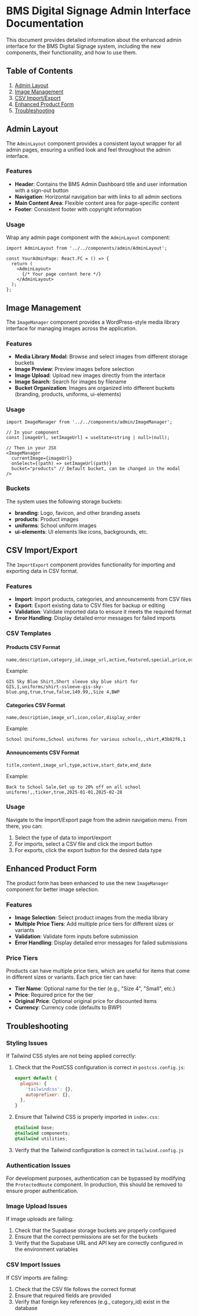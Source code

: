 # BMS Digital Signage Admin Interface Documentation

This document provides detailed information about the enhanced admin interface for the BMS Digital Signage system, including the new components, their functionality, and how to use them.

## Table of Contents

1. [Admin Layout](#admin-layout)
2. [Image Management](#image-management)
3. [CSV Import/Export](#csv-import-export)
4. [Enhanced Product Form](#enhanced-product-form)
5. [Troubleshooting](#troubleshooting)

## Admin Layout

The `AdminLayout` component provides a consistent layout wrapper for all admin pages, ensuring a unified look and feel throughout the admin interface.

### Features

- **Header**: Contains the BMS Admin Dashboard title and user information with a sign-out button
- **Navigation**: Horizontal navigation bar with links to all admin sections
- **Main Content Area**: Flexible content area for page-specific content
- **Footer**: Consistent footer with copyright information

### Usage

Wrap any admin page component with the `AdminLayout` component:

```tsx
import AdminLayout from '../../components/admin/AdminLayout';

const YourAdminPage: React.FC = () => {
  return (
    <AdminLayout>
      {/* Your page content here */}
    </AdminLayout>
  );
};
```

## Image Management

The `ImageManager` component provides a WordPress-style media library interface for managing images across the application.

### Features

- **Media Library Modal**: Browse and select images from different storage buckets
- **Image Preview**: Preview images before selection
- **Image Upload**: Upload new images directly from the interface
- **Image Search**: Search for images by filename
- **Bucket Organization**: Images are organized into different buckets (branding, products, uniforms, ui-elements)

### Usage

```tsx
import ImageManager from '../../components/admin/ImageManager';

// In your component
const [imageUrl, setImageUrl] = useState<string | null>(null);

// Then in your JSX
<ImageManager
  currentImage={imageUrl}
  onSelect={(path) => setImageUrl(path)}
  bucket="products" // Default bucket, can be changed in the modal
/>
```

### Buckets

The system uses the following storage buckets:

- **branding**: Logo, favicon, and other branding assets
- **products**: Product images
- **uniforms**: School uniform images
- **ui-elements**: UI elements like icons, backgrounds, etc.

## CSV Import/Export

The `ImportExport` component provides functionality for importing and exporting data in CSV format.

### Features

- **Import**: Import products, categories, and announcements from CSV files
- **Export**: Export existing data to CSV files for backup or editing
- **Validation**: Validate imported data to ensure it meets the required format
- **Error Handling**: Display detailed error messages for failed imports

### CSV Templates

#### Products CSV Format

```
name,description,category_id,image_url,active,featured,special,price,original_price,tier_name,currency
```

Example:
```
GIS Sky Blue Shirt,Short sleeve sky blue shirt for GIS,1,uniforms/shirt-ssleeve-gis-sky-blue.png,true,true,false,149.99,,Size 4,BWP
```

#### Categories CSV Format

```
name,description,image_url,icon,color,display_order
```

Example:
```
School Uniforms,School uniforms for various schools,,shirt,#3b82f6,1
```

#### Announcements CSV Format

```
title,content,image_url,type,active,start_date,end_date
```

Example:
```
Back to School Sale,Get up to 20% off on all school uniforms!,,ticker,true,2025-01-01,2025-02-28
```

### Usage

Navigate to the Import/Export page from the admin navigation menu. From there, you can:

1. Select the type of data to import/export
2. For imports, select a CSV file and click the import button
3. For exports, click the export button for the desired data type

## Enhanced Product Form

The product form has been enhanced to use the new `ImageManager` component for better image selection.

### Features

- **Image Selection**: Select product images from the media library
- **Multiple Price Tiers**: Add multiple price tiers for different sizes or variants
- **Validation**: Validate form inputs before submission
- **Error Handling**: Display detailed error messages for failed submissions

### Price Tiers

Products can have multiple price tiers, which are useful for items that come in different sizes or variants. Each price tier can have:

- **Tier Name**: Optional name for the tier (e.g., "Size 4", "Small", etc.)
- **Price**: Required price for the tier
- **Original Price**: Optional original price for discounted items
- **Currency**: Currency code (defaults to BWP)

## Troubleshooting

### Styling Issues

If Tailwind CSS styles are not being applied correctly:

1. Check that the PostCSS configuration is correct in `postcss.config.js`:
   ```js
   export default {
     plugins: {
       'tailwindcss': {},
       autoprefixer: {},
     },
   }
   ```

2. Ensure that Tailwind CSS is properly imported in `index.css`:
   ```css
   @tailwind base;
   @tailwind components;
   @tailwind utilities;
   ```

3. Verify that the Tailwind configuration is correct in `tailwind.config.js`

### Authentication Issues

For development purposes, authentication can be bypassed by modifying the `ProtectedRoute` component. In production, this should be removed to ensure proper authentication.

### Image Upload Issues

If image uploads are failing:

1. Check that the Supabase storage buckets are properly configured
2. Ensure that the correct permissions are set for the buckets
3. Verify that the Supabase URL and API key are correctly configured in the environment variables

### CSV Import Issues

If CSV imports are failing:

1. Check that the CSV file follows the correct format
2. Ensure that required fields are provided
3. Verify that foreign key references (e.g., category_id) exist in the database